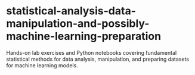 # statistical-analysis-data-manipulation-and-possibly-machine-learning-preparation
Hands-on lab exercises and Python notebooks covering fundamental statistical methods for data analysis, manipulation, and preparing datasets for machine learning models.
